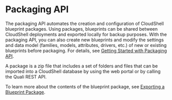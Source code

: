# Packaging API

The packaging API automates the creation and configuration of CloudShell blueprint packages. Using packages, blueprints can be shared between CloudShell deployments and exported locally for backup purposes. With the packaging API, you can also create new blueprints and modify the settings and data model (families, models, attributes, drivers, etc.) of new or existing blueprints before packaging. For details, see [Getting Started with Packaging API](https://help.quali.com/Online%20Help/0.0/Portal/Content/API/Pckg-API/Get-strtd.htm).

A package is a zip file that includes a set of folders and files that can be imported into a CloudShell database by using the web portal or by calling the Quali REST API.

To learn more about the contents of the blueprint package, see [Exporting a Blueprint Package](https://help.quali.com/Online%20Help/0.0/Portal/Content/CSP/LAB-MNG/Exprt-Imprt/Blprnt-Exprt.htm).